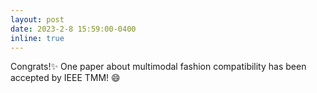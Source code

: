 ```yaml
---
layout: post
date: 2023-2-8 15:59:00-0400
inline: true
---
```

Congrats!:sparkles: One paper about multimodal fashion compatibility has been accepted by IEEE TMM! :smile:
